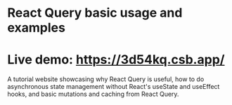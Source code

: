 # React Query basic usage and examples

# Live demo: https://3d54kq.csb.app/

A tutorial website showcasing why React Query is useful, how to do asynchronous state management without React's useState and useEffect hooks, and basic mutations and caching from React Query.
